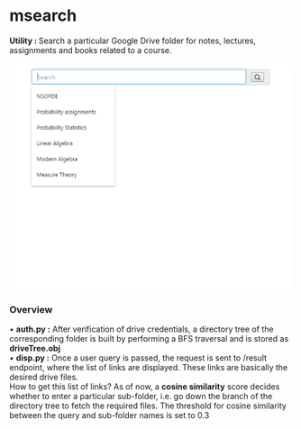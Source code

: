 # msearch
<b>Utility : </b> Search a particular Google Drive folder for notes, lectures, assignments and books related to a course.<br><br>
![img1](https://github.com/anshu1997/msearch/blob/master/img1.gif)
<br>
### Overview
• <b>auth.py :</b> After verification of drive credentials, a directory tree of the corresponding folder is built by performing a BFS traversal and is stored as <b>driveTree.obj</b><br>
• <b>disp.py :</b> Once a user query is passed, the request is sent to /result endpoint, where the list of links are displayed. These links are basically the desired drive files. <br> How to get this list of links?    As of now, a <b>cosine similarity</b> score decides whether to enter a particular sub-folder, i.e. go down the branch of the directory tree to fetch the required files. The threshold for cosine similarity between the query and sub-folder names is set to 0.3
